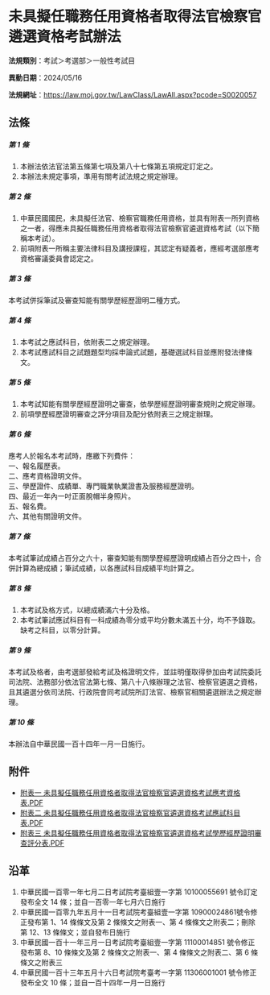 # 未具擬任職務任用資格者取得法官檢察官遴選資格考試辦法




**法規類別**：考試＞考選部＞一般性考試目

**異動日期**：2024/05/16  

**法規網址**：https://law.moj.gov.tw/LawClass/LawAll.aspx?pcode=S0020057



## 法條
##### 第 1 條
1. 本辦法依法官法第五條第七項及第八十七條第五項規定訂定之。
1. 本辦法未規定事項，準用有關考試法規之規定辦理。

##### 第 2 條
1. 中華民國國民，未具擬任法官、檢察官職務任用資格，並具有附表一所列資格之一者，得應未具擬任職務任用資格者取得法官檢察官遴選資格考試（以下簡稱本考試）。
1. 前項附表一所稱主要法律科目及講授課程，其認定有疑義者，應經考選部應考資格審議委員會認定之。

##### 第 3 條
本考試併採筆試及審查知能有關學歷經歷證明二種方式。

##### 第 4 條
1. 本考試之應試科目，依附表二之規定辦理。
1. 本考試應試科目之試題題型均採申論式試題，基礎選試科目並應附發法律條文。

##### 第 5 條
1. 本考試知能有關學歷經歷證明之審查，依學歷經歷證明審查規則之規定辦理。
1. 前項學歷經歷證明審查之評分項目及配分依附表三之規定辦理。

##### 第 6 條
應考人於報名本考試時，應繳下列費件：  
一、報名履歷表。  
二、應考資格證明文件。  
三、學歷證件、成績單、專門職業執業證書及服務經歷證明。  
四、最近一年內一吋正面脫帽半身照片。  
五、報名費。  
六、其他有關證明文件。

##### 第 7 條
本考試筆試成績占百分之六十，審查知能有關學歷經歷證明成績占百分之四十，合併計算為總成績；筆試成績，以各應試科目成績平均計算之。

##### 第 8 條
1. 本考試及格方式，以總成績滿六十分及格。
1. 本考試筆試應試科目有一科成績為零分或平均分數未滿五十分，均不予錄取。缺考之科目，以零分計算。

##### 第 9 條
本考試及格者，由考選部發給考試及格證明文件，並註明僅取得參加由考試院委託司法院、法務部分依法官法第七條、第八十八條辦理之法官、檢察官遴選之資格，且其遴選分依司法院、行政院會同考試院所訂法官、檢察官相關遴選辦法之規定辦理。

##### 第 10 條
本辦法自中華民國一百十四年一月一日施行。
## 附件
* [附表一  未具擬任職務任用資格者取得法官檢察官遴選資格考試應考資格表.PDF](https://law.moj.gov.tw/LawClass/LawGetFile.ashx?FileId=0000368902)
* [附表二  未具擬任職務任用資格者取得法官檢察官遴選資格考試應試科目表.PDF](https://law.moj.gov.tw/LawClass/LawGetFile.ashx?FileId=0000368903)
* [附表三  未具擬任職務任用資格者取得法官檢察官遴選資格考試學歷經歷證明審查評分表.PDF](https://law.moj.gov.tw/LawClass/LawGetFile.ashx?FileId=0000368904)
## 沿革
1. 中華民國一百零一年七月二日考試院考臺組壹一字第 10100055691  號令訂定發布全文 14 條；並自一百零一年七月六日施行
1. 中華民國一百零九年五月十一日考試院考臺組壹一字第 10900024861號令修正發布第 1、14  條條文及第 2  條條文之附表一、第 4  條條文之附表二；刪除第 12、13 條條文；並自發布日施行
1. 中華民國一百十一年三月一日考試院考臺組壹一字第 11100014851  號令修正發布第 8、10  條條文及第 2  條條文之附表一、第 4  條條文之附表二、第 6  條條文之附表三
1. 中華民國一百十三年五月十六日考試院考臺考一字第 11306001001  號令修正發布全文 10 條；並自一百十四年一月一日施行
